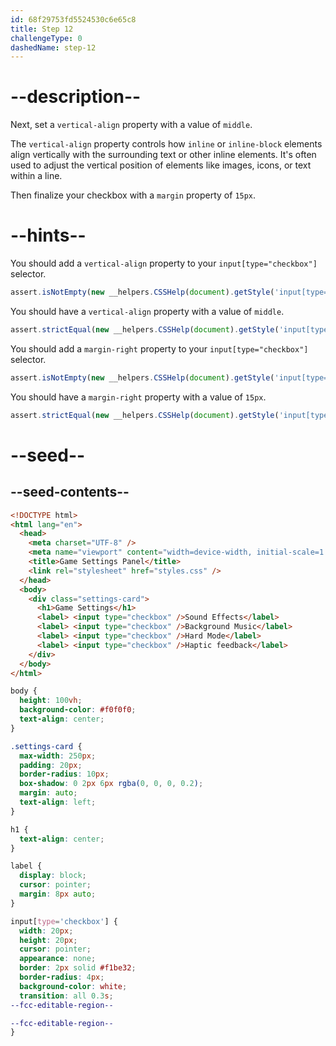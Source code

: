 ```yaml
---
id: 68f29753fd5524530c6e65c8
title: Step 12
challengeType: 0
dashedName: step-12
---
```


# --description--

Next, set a `vertical-align` property with a value of `middle`.

The `vertical-align` property controls how `inline` or `inline-block` elements align vertically with the surrounding text or other inline elements. It's often used to adjust the vertical position of elements like images, icons, or text within a line.

Then finalize your checkbox with a `margin` property of `15px`.

# --hints--

You should add a `vertical-align` property to your `input[type="checkbox"]` selector.

```js
assert.isNotEmpty(new __helpers.CSSHelp(document).getStyle('input[type="checkbox"]')?.verticalAlign);
```

You should have a `vertical-align` property with a value of `middle`.

```js
assert.strictEqual(new __helpers.CSSHelp(document).getStyle('input[type="checkbox"]')?.verticalAlign, "middle");
```

You should add a `margin-right` property to your `input[type="checkbox"]` selector.

```js
assert.isNotEmpty(new __helpers.CSSHelp(document).getStyle('input[type="checkbox"]')?.marginRight);
```

You should have a `margin-right` property with a value of `15px`.

```js
assert.strictEqual(new __helpers.CSSHelp(document).getStyle('input[type="checkbox"]')?.marginRight, "15px");
```

# --seed--

## --seed-contents--

```html
<!DOCTYPE html>
<html lang="en">
  <head>
    <meta charset="UTF-8" />
    <meta name="viewport" content="width=device-width, initial-scale=1.0" />
    <title>Game Settings Panel</title>
    <link rel="stylesheet" href="styles.css" />
  </head>
  <body>
    <div class="settings-card">
      <h1>Game Settings</h1>
      <label> <input type="checkbox" />Sound Effects</label>
      <label> <input type="checkbox" />Background Music</label>
      <label> <input type="checkbox" />Hard Mode</label>
      <label> <input type="checkbox" />Haptic feedback</label>
    </div>
  </body>
</html>
```

```css
body {
  height: 100vh;
  background-color: #f0f0f0;
  text-align: center;
}

.settings-card {
  max-width: 250px;
  padding: 20px;
  border-radius: 10px;
  box-shadow: 0 2px 6px rgba(0, 0, 0, 0.2);
  margin: auto;
  text-align: left;
}

h1 {
  text-align: center;
}

label {
  display: block;
  cursor: pointer;
  margin: 8px auto;
}

input[type='checkbox'] {
  width: 20px;
  height: 20px;
  cursor: pointer;
  appearance: none;
  border: 2px solid #f1be32;
  border-radius: 4px;
  background-color: white;
  transition: all 0.3s;
--fcc-editable-region--

--fcc-editable-region--
}
```
